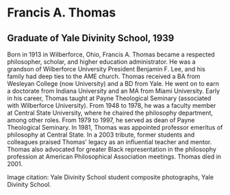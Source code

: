 # Francis A. Thomas
## Graduate of Yale Divinity School, 1939
Born in 1913 in Wilberforce, Ohio, Francis A. Thomas became a respected philosopher, scholar, and higher education administrator. He was a grandson of Wilberforce University President Benjamin F. Lee, and his family had deep ties to the AME church. Thomas received a BA from Wesleyan College (now University) and a BD from Yale. He went on to earn a doctorate from Indiana University and an MA from Miami University. Early in his career, Thomas taught at Payne Theological Seminary (associated with Wilberforce University). From 1948 to 1978, he was a faculty member at Central State University, where he chaired the philosophy department, among other roles. From 1979 to 1997, he served as dean of Payne Theological Seminary. In 1981, Thomas was appointed professor emeritus of philosophy at Central State. In a 2003 tribute, former students and colleagues praised Thomas' legacy as an influential teacher and mentor. Thomas also advocated for greater Black representation in the philosophy profession at American Philosophical Association meetings. Thomas died in 2001.

Image citation: Yale Divinity School student composite photographs, Yale Divinity School.
